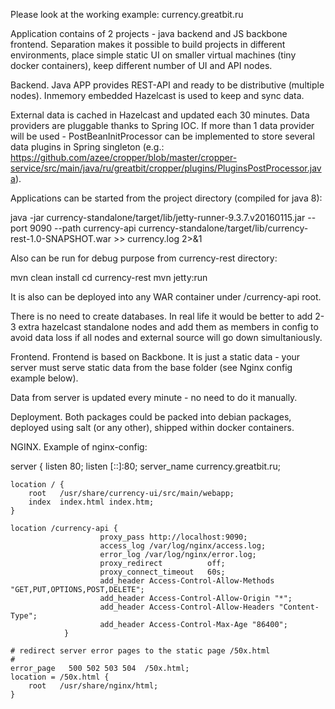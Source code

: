 Please look at the working example:
currency.greatbit.ru

Application contains of 2 projects - java backend and JS backbone frontend. Separation makes it possible to build projects in different environments, place simple static UI on smaller virtual machines (tiny docker containers), keep different number of UI and API nodes.

Backend.
Java APP provides REST-API and ready to be distributive (multiple nodes). Inmemory embedded Hazelcast is used to keep and sync data. 

External data is cached in Hazelcast and updated each 30 minutes. Data providers are pluggable thanks to Spring IOC. If more than 1 data provider will be used - PostBeanInitProcessor can be implemented to store several data plugins in Spring singleton (e.g.: https://github.com/azee/cropper/blob/master/cropper-service/src/main/java/ru/greatbit/cropper/plugins/PluginsPostProcessor.java).

Applications can be started from the project directory (compiled for java 8):

java -jar currency-standalone/target/lib/jetty-runner-9.3.7.v20160115.jar --port 9090 --path currency-api currency-standalone/target/lib/currency-rest-1.0-SNAPSHOT.war >> currency.log 2>&1

Also can be run for debug purpose from currency-rest directory:

mvn clean install
cd currency-rest
mvn jetty:run

It is also can be deployed into any WAR container under /currency-api root.

There is no need to create databases. In real life it would be better to add 2-3 extra hazelcast standalone nodes and add them as members in config to avoid data loss if all nodes and external source will go down simultaniously.

Frontend.
Frontend is based on Backbone. It is just a static data - your server must serve static data from the base folder (see Nginx config example below).

Data from server is updated every minute - no need to do it manually. 

Deployment.
Both packages could be packed into debian packages, deployed using salt (or any other), shipped within docker containers.

NGINX.
Example of nginx-config:

server {
    listen       80;
    listen  [::]:80;
    server_name  currency.greatbit.ru;

    location / {
        root   /usr/share/currency-ui/src/main/webapp;
        index  index.html index.htm;
    }

    location /currency-api {
                        proxy_pass http://localhost:9090;
                        access_log /var/log/nginx/access.log;
                        error_log /var/log/nginx/error.log;
                        proxy_redirect          off;
                        proxy_connect_timeout   60s;
                        add_header Access-Control-Allow-Methods "GET,PUT,OPTIONS,POST,DELETE";
                        add_header Access-Control-Allow-Origin "*";
                        add_header Access-Control-Allow-Headers "Content-Type";
                        add_header Access-Control-Max-Age "86400";
                }

    # redirect server error pages to the static page /50x.html
    #
    error_page   500 502 503 504  /50x.html;
    location = /50x.html {
        root   /usr/share/nginx/html;
    }


